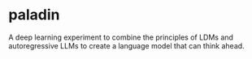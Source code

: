 # paladin
A deep learning experiment to combine the principles of LDMs and autoregressive LLMs to create a language model that can think ahead.
